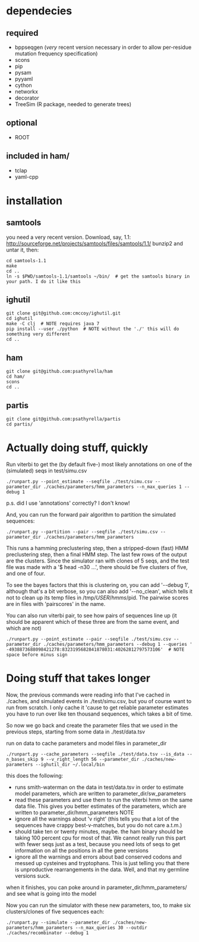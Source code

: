 dependecies
==============
required
--------------
  - bppseqgen (*very* recent version necessary in order to allow per-residue mutation frequency specification)
  - scons
  - pip
  - pysam
  - pyyaml
  - cython
  - networkx
  - decorator
  - TreeSim (R package, needed to generate trees)

optional
--------------
  - ROOT

included in ham/
--------------
  - tclap   
  - yaml-cpp

installation
==============

samtools
--------------

you need a very recent version. Download, say, 1.1: http://sourceforge.net/projects/samtools/files/samtools/1.1/
bunzip2 and untar it, then:
```
cd samtools-1.1
make
cd ..
ln -s $PWD/samtools-1.1/samtools ~/bin/  # get the samtools binary in your path. I do it like this
```

ighutil
--------------
```
git clone git@github.com:cmccoy/ighutil.git
cd ighutil
make -C clj  # NOTE requires java 7
pip install --user ./python  # NOTE without the './' this will do something very different
cd ..
```

ham
--------------
```
git clone git@github.com:psathyrella/ham
cd ham/
scons
cd ..
```

partis
--------------
```
git clone git@github.com:psathyrella/partis
cd partis/
```

Actually doing stuff, quickly
==============

Run viterbi to get the (by default five-) most likely annotations on one of the (simulated) seqs in test/simu.csv
```
./runpart.py --point_estimate --seqfile ./test/simu.csv --parameter_dir ./caches/parameters/hmm_parameters --n_max_queries 1 --debug 1
```
p.s. did I use 'annotations' correctly? I don\'t know!

And, you can run the forward pair algorithm to partition the simulated sequences:
```
./runpart.py --partition --pair --seqfile ./test/simu.csv --parameter_dir ./caches/parameters/hmm_parameters
```
This runs a hamming preclustering step, then a stripped-down (fast) HMM preclustering step, then a final HMM step.
The last few rows of the output are the clusters. Since the simulator ran with clones of 5 seqs, and the test file was made with a '$ head -n30 ...', there should
be five clusters of five, and one of four.

To see the bayes factors that this is clustering on, you can add '--debug 1', although that\'s a bit verbose, so you can also add '--no_clean', which tells it not to clean up its
temp files in /tmp/$USER/hmms/$pid. The pairwise scores are in files with 'pairscores' in the name.

You can also run viterbi pair, to see how pairs of sequences line up (it should be apparent which of these three are from the same event, and which are not)
```
./runpart.py --point_estimate --pair --seqfile ./test/simu.csv --parameter_dir ./caches/parameters/hmm_parameters --debug 1 --queries ' -4938873688098421278:8323195682841878031:40262812797573106'  # NOTE space before minus sign
```

Doing stuff that takes longer
==============

Now, the previous commands were reading info that I\'ve cached in ./caches, and simulated events in ./test/simu.csv, but you of course want to run from scratch.
I only cache it \'cause to get reliable parameter estimates you have to run over like ten thousand sequences, which takes a bit of time.

So now we go back and create the parameter files that we used in the previous steps, starting from some data in ./test/data.tsv

run on data to cache parameters and model files in parameter_dir
```
./runpart.py --cache_parameters --seqfile ./test/data.tsv --is_data --n_bases_skip 9 --v_right_length 56 --parameter_dir ./caches/new-parameters --ighutil_dir ~/.local/bin
```

this does the following:
  - runs smith-waterman on the data in test/data.tsv in order to estimate model parameters, which are written to parameter_dir/sw_parameters
  - read these parameters and use them to run the viterbi hmm on the same data file. This gives you better estimates of the parameters, which are written to parameter_dir/hmm_parameters
NOTE
  - ignore all the warnings about 'v right' (this tells you that a lot of the sequences have crappy best-v-matches, but you do not care a.t.m.)
  - should take ten or twenty minutes, maybe. the ham binary should be taking 100 percent cpu for most of that. We cannot really run this part with fewer
      seqs just as a test, because you need lots of seqs to get information on all the positions in all the gene versions
  - ignore all the warnings and errors about bad conserved codons and messed up cysteines and tryptophans. This is just telling you that there is unproductive rearrangements in the data.
    Well, and that my germline versions suck.
      
when it finishes, you can poke around in parameter_dir/hmm_parameters/ and see what is going into the model

Now you can run the simulator with these new parameters, too, to make six clusters/clones of five sequences each:
```
./runpart.py --simulate --parameter_dir ./caches/new-parameters/hmm_parameters --n_max_queries 30 --outdir ./caches/recombinator --debug 1
```
